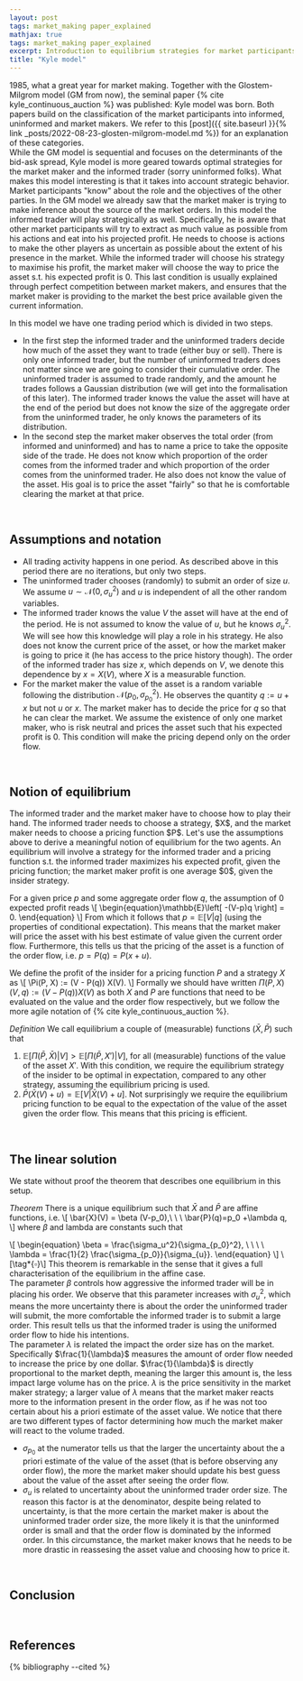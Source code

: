 ```yaml
---
layout: post
tags: market_making paper_explained
mathjax: true
tags: market_making paper_explained
excerpt: Introduction to equilibrium strategies for market participants
title: "Kyle model"
---
```



1985, what a great year for market making. Together with the Glostem-Milgrom model (GM from now), the seminal paper 
{% cite kyle_continuous_auction %} was published: Kyle model was born. 
Both papers build on the classification of the market participants into informed, uninformed and market makers. 
We refer to this [post]({{ site.baseurl }}{% link _posts/2022-08-23-glosten-milgrom-model.md %}) 
for an explanation of these categories. <br>  While the GM model is sequential and focuses on the determinants of the 
bid-ask spread, Kyle model is more geared towards optimal strategies for the market maker and the informed trader
(sorry uninformed folks). What makes this model interesting is that it takes into account strategic behavior. 
Market participants "know" about the
role and the objectives of the other parties. In the GM model we already saw that the market maker is trying to make 
inference about the source of the market orders. In this model the informed trader will play strategically as well. 
Specifically, he is aware that other market participants will try to extract as much value as possible from his actions
and eat into his projected profit. He needs to choose is actions to make the other players as uncertain as possible about
the extent of his presence in the market. While the informed trader will choose his strategy to maximise his profit, 
the market maker will choose the way to price the asset s.t. his expected profit is $0$. This last condition 
is usually explained through perfect competition between market makers, and ensures that the market maker is providing
to the market the best price available given the current information.

In this model we have one trading period which is divided in two steps. 

- In the first step the informed trader and the uninformed traders decide how much of the asset they want to trade (either buy or sell). There is only one informed trader, but the number of  uninformed traders does not matter since we are going to consider their cumulative order. The uninformed trader is assumed to trade randomly, and the amount he trades follows a Gaussian distribution (we will get into the formalisation of this later). The informed trader knows the value the asset will have at the end of the period but does not know the size of the aggregate order from the uninformed trader, he only knows the parameters of its distribution. 
- In the second step the market maker observes the total order (from informed and uninformed) and has to name a price to take the opposite side of the trade. He does not know which proportion of the order comes from the informed trader and which proportion of the order comes from the uninformed trader.  He also does not know the value of the asset. His goal is to price the asset "fairly" so that he is comfortable clearing the market at that price. 

<br>  

<h2>
  Assumptions and notation
</h2>

- All trading activity happens in one period. As described above in this period there are no iterations, but only two steps.
- The uninformed trader chooses (randomly) to submit an order of size $u$. We assume $u\sim\mathcal{N}(0, \sigma^2_u)$ and $u$ is independent of all the other random variables.
- The informed trader knows the value $V$ the asset will have at the end of the period. He is not assumed to know the value of $u$, but he knows $\sigma^2_u$. We will see how this knowledge will play a role in his strategy. He also does not know the current price of the asset, or how the market maker is going to price it (he has access to the price history though). The order of the informed trader has size $x$, which depends on $V$, we denote this dependence by $x=X\left(V\right)$, where $X$ is a measurable function. 
- For the market maker the value of the asset is a random variable following the distribution $\mathcal{N}(p_0, \sigma^2_{p_0})$. 
  He observes the quantity $q:=u+x$ but not $u$ or $x$. The market maker has to decide the price for $q$ so that he can clear the market. We assume the existence of only one market maker, who is risk neutral and prices the asset such that his expected profit is $0$. This condition will make the pricing depend only on the order flow.

<br>  


<h2>
  Notion of equilibrium
</h2>
The informed trader and the market maker have to choose how to play their hand. 
The informed trader needs to choose a strategy, $X$, and the market maker needs to choose a pricing function $P$.
Let's use the assumptions above to derive a meaningful notion of equilibrium for the two agents. An equilibrium
will involve a strategy for the informed trader and a pricing function s.t. the informed trader maximizes his
expected profit, given the pricing function; the market maker profit is one average $0$, given the insider
strategy.

For a given price $p$ and some aggregate order flow $q$, the assumption of $0$ expected profit reads
\\[
\begin{equation}\mathbb{E}\left[ -(V-p)q \right] = 0. \end{equation}
\\]
From which it follows that $p=\mathbb{E}\left[V\vert q\right]$ (using the properties of conditional expectation).
This means that the market maker will price the asset with his best estimate of value given the current order flow. 
Furthermore, this tells us that the pricing of the asset is a function of the order flow, i.e. $p=P(q)=P(x+u)$.

We define the profit of the insider for a pricing function $P$ and a strategy $X$ as 
\\[
\Pi(P, X) := (V - P(q)) X(V).
\\]
Formally we should have written $\Pi(P, X)(V, q) := (V - P(q)) X(V)$ as both $X$ and $P$ are functions that need to
be evaluated on the value and the order flow respectively, but we follow the more agile notation of {% cite kyle_continuous_auction %}.


*Definition* We call equilibrium a couple of (measurable) functions $(\bar{X}, \bar{P})$ such that 
1. $\mathbb{E}\left[\Pi(\bar{P}, \bar{X})\vert V\right]>\mathbb{E}\left[\Pi(\bar{P}, X')\vert V\right]$, for all (measurable) 
functions of the value of the asset $X'$. With this condition, we require the equilibrium strategy of the insider
to be optimal in expectation, compared to any other strategy, assuming the equilibrium pricing is used.
2. $\bar{P}\left(\bar{X}\left(V\right)+u\right)=\mathbb{E}[V\vert \bar{X}(V)+u]$. Not surprisingly we
require the equilibrium pricing function to be equal to the expectation of the value of the asset given the order flow.
This means that this pricing is efficient.


<br>  


<h2>
  The linear solution
</h2>
We state without proof the theorem that describes one equilibrium in this setup.

*Theorem* There is a unique equilibrium such that $\bar{X}$ and $\bar{P}$ are affine functions, i.e.
\\[
\bar{X}(V) = \beta (V-p_0),\ \ \ \bar{P}(q)=p_0 +\lambda q,
\\]
where $\beta$ and lambda are constants such that 

\\[
  \begin{equation}
    \beta = \frac{\sigma_u^2}{\sigma_{p_0}^2}, \ \ \ \ \lambda = \frac{1}{2} \frac{\sigma_{p_0}}{\sigma_{u}}.
  \end{equation}
\\]
\\[\tag*{$\square$}\\]
This theorem is remarkable in the sense that it gives a full characterisation of the equilibrium in the affine case. <br> 
The parameter $\beta$ controls how aggressive the informed trader will be in placing his order. We observe that this 
parameter increases with $\sigma_u^2$, which means the more uncertainty there is about the order the uninformed trader 
will submit, the more comfortable the informed trader is to submit a large order. This result tells us that the informed 
trader is using the uniformed order flow to hide his intentions. <br> 
The parameter $\lambda$ is related the impact the order size has on the market. Specifically  $\frac{1}{\lambda}$ 
measures the amount of order flow needed to increase the price by one dollar. $\frac{1}{\lambda}$ is directly proportional 
to the market depth, meaning the larger this amount is, the less impact large volume has on the price. $\lambda$ is the
price sensitivity in the market maker strategy; a larger value of $\lambda$ means that the market maker reacts more to 
the information present in the order flow, as if he was not too certain about his a priori estimate of the asset value.
We notice that there are two different types of factor determining how much the market maker will react to the volume traded. 

- $\sigma_{p_0}$ at the numerator tells us that the larger the uncertainty about the a priori estimate of the value of the asset (that is before observing any order flow), the more the market maker should update his best guess about the value of the asset after seeing the order flow. 
- $\sigma_{u}$ is related to uncertainty about the uninformed trader order size. The reason this factor is at the denominator, despite being related to uncertainty, is that the more certain the market maker is about the uninformed trader order size, the more likely it is that the uninformed order is small and that the order flow is dominated by the informed order. In this circumstance, the market maker knows that he needs to be more drastic in reassesing the asset value and choosing how to price it.

<br>  
<h2>
    Conclusion
</h2>


<br>

## References
{% bibliography --cited %}
